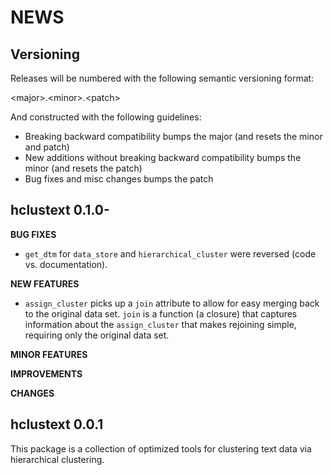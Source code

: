 NEWS
====

Versioning
----------

Releases will be numbered with the following semantic versioning format:

&lt;major&gt;.&lt;minor&gt;.&lt;patch&gt;

And constructed with the following guidelines:

* Breaking backward compatibility bumps the major (and resets the minor
  and patch)
* New additions without breaking backward compatibility bumps the minor
  (and resets the patch)
* Bug fixes and misc changes bumps the patch


hclustext 0.1.0-
----------------------------------------------------------------

**BUG FIXES**

* `get_dtm` for `data_store` and `hierarchical_cluster` were reversed (code vs.
  documentation).

**NEW FEATURES**

* `assign_cluster` picks up a `join` attribute to allow for easy merging back to 
  the original data set.  `join` is a function (a closure) that captures 
  information about the `assign_cluster` that makes rejoining simple, requiring
  only the original data set.

**MINOR FEATURES**

**IMPROVEMENTS**

**CHANGES**



hclustext 0.0.1
----------------------------------------------------------------

This package is a collection of optimized tools for clustering text data via hierarchical clustering.